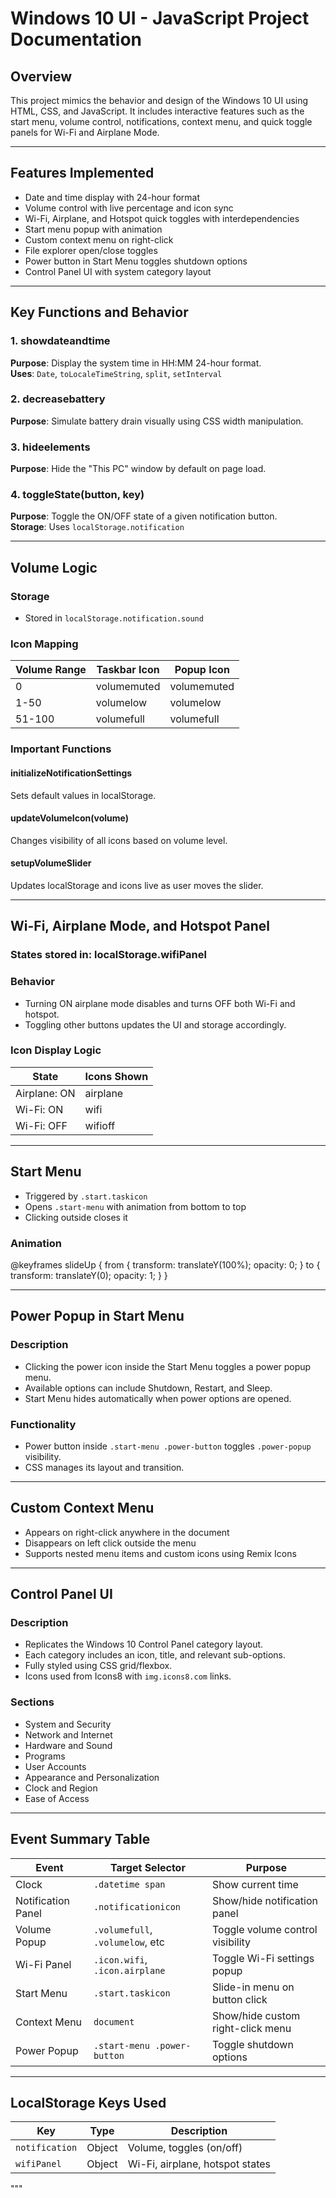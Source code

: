 # Windows 10 UI - JavaScript Project Documentation

## Overview
This project mimics the behavior and design of the Windows 10 UI using HTML, CSS, and JavaScript. It includes interactive features such as the start menu, volume control, notifications, context menu, and quick toggle panels for Wi-Fi and Airplane Mode.

---

## Features Implemented

- Date and time display with 24-hour format
- Volume control with live percentage and icon sync
- Wi-Fi, Airplane, and Hotspot quick toggles with interdependencies
- Start menu popup with animation
- Custom context menu on right-click
- File explorer open/close toggles
- Power button in Start Menu toggles shutdown options
- Control Panel UI with system category layout

---

## Key Functions and Behavior

### 1. showdateandtime
**Purpose**: Display the system time in HH:MM 24-hour format.  
**Uses**: `Date`, `toLocaleTimeString`, `split`, `setInterval`

### 2. decreasebattery
**Purpose**: Simulate battery drain visually using CSS width manipulation.

### 3. hideelements
**Purpose**: Hide the "This PC" window by default on page load.

### 4. toggleState(button, key)
**Purpose**: Toggle the ON/OFF state of a given notification button.  
**Storage**: Uses `localStorage.notification`

---

## Volume Logic

### Storage
- Stored in `localStorage.notification.sound`

### Icon Mapping
| Volume Range | Taskbar Icon  | Popup Icon   |
|--------------|----------------|---------------|
| 0            | volumemuted    | volumemuted   |
| 1-50         | volumelow      | volumelow     |
| 51-100       | volumefull     | volumefull    |

### Important Functions

#### initializeNotificationSettings
Sets default values in localStorage.

#### updateVolumeIcon(volume)
Changes visibility of all icons based on volume level.

#### setupVolumeSlider
Updates localStorage and icons live as user moves the slider.

---

## Wi-Fi, Airplane Mode, and Hotspot Panel

### States stored in: localStorage.wifiPanel

### Behavior
- Turning ON airplane mode disables and turns OFF both Wi-Fi and hotspot.
- Toggling other buttons updates the UI and storage accordingly.

### Icon Display Logic
| State              | Icons Shown  |
|--------------------|---------------|
| Airplane: ON       | airplane      |
| Wi-Fi: ON          | wifi          |
| Wi-Fi: OFF         | wifioff       |

---

## Start Menu

- Triggered by `.start.taskicon`
- Opens `.start-menu` with animation from bottom to top
- Clicking outside closes it

### Animation
@keyframes slideUp {
  from { transform: translateY(100%); opacity: 0; }
  to { transform: translateY(0); opacity: 1; }
}

---

## Power Popup in Start Menu

### Description
- Clicking the power icon inside the Start Menu toggles a power popup menu.
- Available options can include Shutdown, Restart, and Sleep.
- Start Menu hides automatically when power options are opened.

### Functionality
- Power button inside `.start-menu .power-button` toggles `.power-popup` visibility.
- CSS manages its layout and transition.

---

## Custom Context Menu

- Appears on right-click anywhere in the document
- Disappears on left click outside the menu
- Supports nested menu items and custom icons using Remix Icons

---

## Control Panel UI

### Description
- Replicates the Windows 10 Control Panel category layout.
- Each category includes an icon, title, and relevant sub-options.
- Fully styled using CSS grid/flexbox.
- Icons used from Icons8 with `img.icons8.com` links.

### Sections
- System and Security
- Network and Internet
- Hardware and Sound
- Programs
- User Accounts
- Appearance and Personalization
- Clock and Region
- Ease of Access

---

## Event Summary Table

| Event               | Target Selector                 | Purpose                          |
|--------------------|----------------------------------|----------------------------------|
| Clock              | `.datetime span`                | Show current time                |
| Notification Panel | `.notificationicon`             | Show/hide notification panel     |
| Volume Popup       | `.volumefull`, `.volumelow`, etc| Toggle volume control visibility |
| Wi-Fi Panel        | `.icon.wifi`, `.icon.airplane`  | Toggle Wi-Fi settings popup      |
| Start Menu         | `.start.taskicon`               | Slide-in menu on button click    |
| Context Menu       | `document`                      | Show/hide custom right-click menu|
| Power Popup        | `.start-menu .power-button`     | Toggle shutdown options          |

---

## LocalStorage Keys Used

| Key            | Type     | Description                      |
|----------------|----------|----------------------------------|
| `notification` | Object   | Volume, toggles (on/off)         |
| `wifiPanel`    | Object   | Wi-Fi, airplane, hotspot states  |
"""
